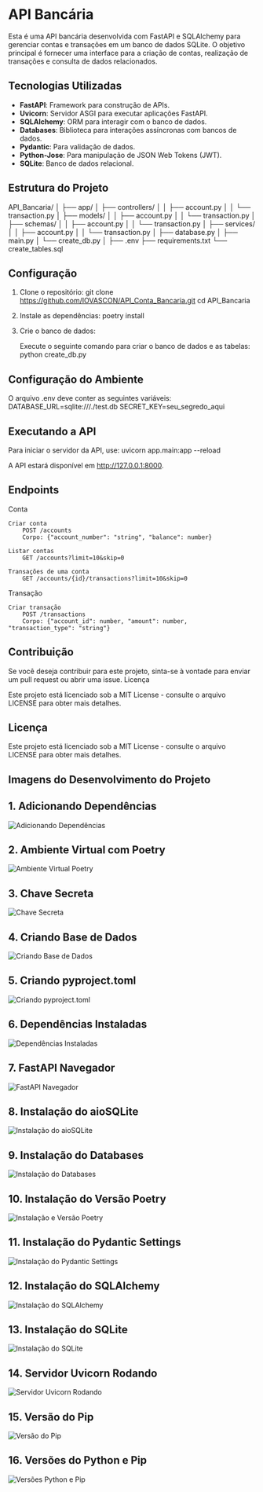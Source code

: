 # API Bancária

Esta é uma API bancária desenvolvida com FastAPI e SQLAlchemy para gerenciar contas e transações em um banco de dados SQLite. O objetivo principal é fornecer uma interface para a criação de contas, realização de transações e consulta de dados relacionados.

## Tecnologias Utilizadas

- **FastAPI**: Framework para construção de APIs.
- **Uvicorn**: Servidor ASGI para executar aplicações FastAPI.
- **SQLAlchemy**: ORM para interagir com o banco de dados.
- **Databases**: Biblioteca para interações assíncronas com bancos de dados.
- **Pydantic**: Para validação de dados.
- **Python-Jose**: Para manipulação de JSON Web Tokens (JWT).
- **SQLite**: Banco de dados relacional.

## Estrutura do Projeto

API_Bancaria/
│
├── app/
│   ├── controllers/
│   │   ├── account.py
│   │   └── transaction.py
│   ├── models/
│   │   ├── account.py
│   │   └── transaction.py
│   ├── schemas/
│   │   ├── account.py
│   │   └── transaction.py
│   ├── services/
│   │   ├── account.py
│   │   └── transaction.py
│   ├── database.py
│   ├── main.py
│   └── create_db.py
│
├── .env
├── requirements.txt
└── create_tables.sql

## Configuração

1. Clone o repositório:
    git clone <https://github.com/IOVASCON/API_Conta_Bancaria.git>
    cd API_Bancaria

2. Instale as dependências:
    poetry install

3. Crie o banco de dados:

    Execute o seguinte comando para criar o banco de dados e as tabelas:
    python create_db.py

## Configuração do Ambiente

O arquivo .env deve conter as seguintes variáveis:
DATABASE_URL=sqlite:///./test.db
SECRET_KEY=seu_segredo_aqui

## Executando a API

Para iniciar o servidor da API, use:
uvicorn app.main:app --reload

A API estará disponível em <http://127.0.0.1:8000>.

## Endpoints

Conta

    Criar conta
        POST /accounts
        Corpo: {"account_number": "string", "balance": number}

    Listar contas
        GET /accounts?limit=10&skip=0

    Transações de uma conta
        GET /accounts/{id}/transactions?limit=10&skip=0

Transação

    Criar transação
        POST /transactions
        Corpo: {"account_id": number, "amount": number, "transaction_type": "string"}

## Contribuição

Se você deseja contribuir para este projeto, sinta-se à vontade para enviar um pull request ou abrir uma issue.
Licença

Este projeto está licenciado sob a MIT License - consulte o arquivo LICENSE para obter mais detalhes.

## Licença

Este projeto está licenciado sob a MIT License - consulte o arquivo LICENSE para obter mais detalhes.

## Imagens do Desenvolvimento do Projeto

## 1. Adicionando Dependências

![Adicionando Dependências](images/Adicionando_Dependencias.PNG)

## 2. Ambiente Virtual com Poetry

![Ambiente Virtual Poetry](images/Ambiente_Virtual_Poetry.PNG)

## 3. Chave Secreta

![Chave Secreta](images/Chave_Secreta.PNG)

## 4. Criando Base de Dados

![Criando Base de Dados](images/Criando_Base_de_Dados_test.PNG)

## 5. Criando pyproject.toml

![Criando pyproject.toml](images/Criando_pyproject.toml)

## 6. Dependências Instaladas

![Dependências Instaladas](images/Dependencias_Instaladas.PNG)

## 7. FastAPI Navegador

![FastAPI Navegador](images/FastAPI_Navegador.PNG)

## 8. Instalação do aioSQLite

![Instalação do aioSQLite](images/Instalacao_aioSQLite.PNG)

## 9. Instalação do Databases

![Instalação do Databases](images/Instalacao_databases.PNG)

## 10. Instalação do Versão Poetry

![Instalação e Versão Poetry](images/Instalacao_e_Versao_Poetry.PNG)

## 11. Instalação do Pydantic Settings

![Instalação do Pydantic Settings](images/Instalacao_pydantic-settings.PNG)

## 12. Instalação do SQLAlchemy

![Instalação do SQLAlchemy](images/Instalacao_sqlalchemy2.0.PNG)

## 13. Instalação do SQLite

![Instalação do SQLite](images/Instalacao_sqlite.PNG)

## 14. Servidor Uvicorn Rodando

![Servidor Uvicorn Rodando](images/Servidor_Uvicorn_Rodando.PNG)

## 15. Versão do Pip

![Versão do Pip](images/Versao_Pipx.PNG)

## 16. Versões do Python e Pip

![Versões Python e Pip](images/Versoes_Python_Pip.PNG)
